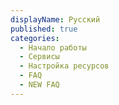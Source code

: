 ```yaml
---
displayName: Русский
published: true
categories:
  - Начало работы
  - Сервисы
  - Настройка ресурсов
  - FAQ
  - NEW FAQ
---
```

